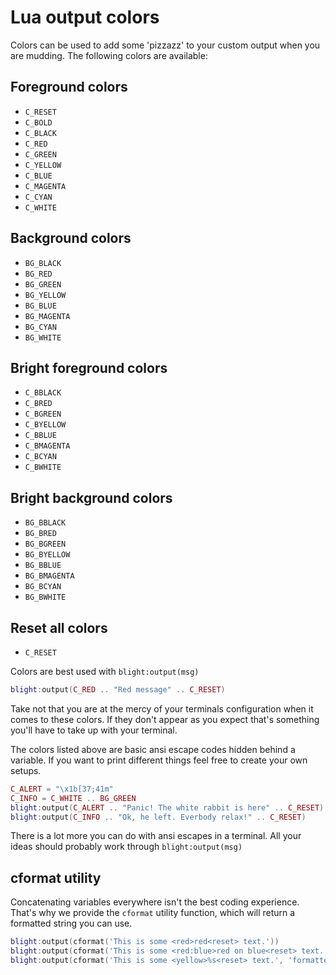 # Lua output colors

Colors can be used to add some 'pizzazz' to your custom output when you are
mudding. The following colors are available:

## Foreground colors

- `C_RESET`
- `C_BOLD`
- `C_BLACK`
- `C_RED`
- `C_GREEN`
- `C_YELLOW`
- `C_BLUE`
- `C_MAGENTA`
- `C_CYAN`
- `C_WHITE`

## Background colors

- `BG_BLACK`
- `BG_RED`
- `BG_GREEN`
- `BG_YELLOW`
- `BG_BLUE`
- `BG_MAGENTA`
- `BG_CYAN`
- `BG_WHITE`

## Bright foreground colors

- `C_BBLACK`
- `C_BRED`
- `C_BGREEN`
- `C_BYELLOW`
- `C_BBLUE`
- `C_BMAGENTA`
- `C_BCYAN`
- `C_BWHITE`

## Bright background colors

- `BG_BBLACK`
- `BG_BRED`
- `BG_BGREEN`
- `BG_BYELLOW`
- `BG_BBLUE`
- `BG_BMAGENTA`
- `BG_BCYAN`
- `BG_BWHITE`

## Reset all colors

- `C_RESET`

Colors are best used with `blight:output(msg)`
```lua
blight:output(C_RED .. "Red message" .. C_RESET)
```

Take not that you are at the mercy of your terminals configuration when it
comes to these colors.  If they don't appear as you expect that's something
you'll have to take up with your terminal.

The colors listed above are basic ansi escape codes hidden behind a variable.
If you want to print different things feel free to create your own setups.

```lua
C_ALERT = "\x1b[37;41m"
C_INFO = C_WHITE .. BG_GREEN
blight:output(C_ALERT .. "Panic! The white rabbit is here" .. C_RESET)
blight:output(C_INFO .. "Ok, he left. Everbody relax!" .. C_RESET)
```

There is a lot more you can do with ansi escapes in a terminal. All your ideas should probably work through `blight:output(msg)`

## cformat utility

Concatenating variables everywhere isn't the best coding experience. That's
why we provide the `cformat` utility function, which will return a formatted
string you can use.

```lua
blight:output(cformat('This is some <red>red<reset> text.'))
blight:output(cformat('This is some <red:blue>red on blue<reset> text.'))
blight:output(cformat('This is some <yellow>%s<reset> text.', 'formatted'))
```